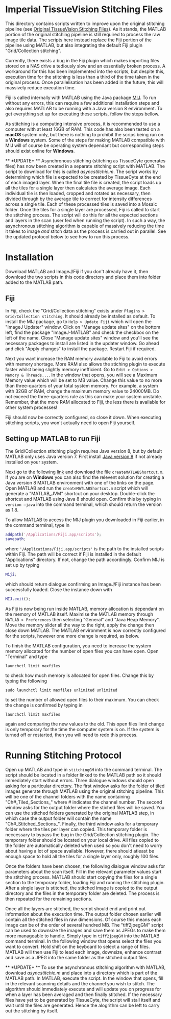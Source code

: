 # Imperial TissueVision Stitching Files

This directory contains scripts written to improve upon the original stitching pipeline (see [Original TissueVision Stitching Files](https://github.com/gm515/ImperialTissueCyte/tree/master/Original_TissueVision_Stitching_Files)). As it stands, the MATLAB portion of the original stitching pipeline is still required to process the raw image tile data. The scripts here instead replace the Fiji portion of the pipeline using MATLAB, but also integrating the default Fiji plugin "Grid/Collection stitching".

Currently, there exists a bug in the Fiji plugin which makes importing files stored on a NAS drive a tediously slow and an essentially broken process. A workaround for this has been implemented into the scripts, but despite this, execution time for the stitching is less than a third of the time taken in the original process. Once parallelisation has been added in the future, this will massively reduce execution time.

Fiji is called internally with MATLAB using the Java package [MIJ](http://bigwww.epfl.ch/sage/soft/mij/). To run without any errors, this can require a few additional installation steps and also requires MATLAB to be running with a Java version 8 environment. To get everything set up for executing these scripts, follow the steps bellow. 

As stitching is a computing intensive process, it is recommended to use a computer with at least 16GB of RAM. This code has also been tested on a **macOS** system only, but there is nothing to prohibit the scrips being run on a **Windows** system. Some of the steps for making MATLAB compatible with MIJ will of course be operating system dependant but corresponding steps should exist online for **Windows**. 

** \*UPDATE\* ** Asynchronous stitching (stitching as TissueCyte generates files) has now been created in a separate stitching script with MATLAB. The script to download for this is called _asyncstitchic.m_. The script works by determining which file is expected to be created by TissueCyte at the end of each imaged layer. When the final tile file is created, the script loads up all the tiles for a single layer then calculates the average image. Each individual tile is then loaded, cropped and rotated as necessary, then divided through by the average tile to correct for intensity differences across a single tile. Each of these processed tiles is saved into a Mosaic folder. Once the tiles for a single layer are processed, Fiji is called to start the stitching process. The script will do this for all the expected sections and layers in the scan (user fed when running the script). In such a way, the asynchronous stitching algorithm is capable of massively reducing the time it takes to image _and_ stitch data as the process is carried out in parallel. See the updated protocol below to see how to run this process.

# Installation

Download MATLAB and ImageJ/Fiji if you don't already have it, then download the two scripts in this code directory and place them into folder added to the MATLAB path.

## Fiji

In Fiji, check the "Grid/Collection stitching" exists under `Plugins > Grid/Collection stitching`. It should already be installed as default. To install the MIJ package, go to `Help > Update Fiji` which will open the "ImageJ Updater" window. Click on "Manage update sites" on the bottom left, find the package "ImageJ-MATLAB" and check the checkbox on the left of the name. Close "Manage update sites" window and you'll see the necessary packages to install are listed in the updater window. Go ahead and click "Apply changes" to install the package. Restart Fiji if required.

Next you want increase the RAM memory available to Fiji to avoid errors with memory shortage. More RAM also allows the stiching plugin to execute faster whilst being slightly memory inefficient. Go to `Edit > Options > Memory & Threads...`. In the window that opens, you will see a Maximum Memory value which will be set to MB value. Change this value to no more than three-quarters of your total system memory. For example, a system with 32GB of RAM, change the maximum memory value to 24000MB. Do not exceed the three-quarters rule as this can make your system unstable. Remember, that the more RAM allocated to Fiji, the less there is available for other system processes!

Fiji should now be correctly configured, so close it down. When executing stitching scripts, you won't actually need to open Fiji yourself.

## Setting up MATLAB to run Fiji

The Grid/Collection stitching plugin requires Java version 8, but by default MATLAB only uses Java version 7. First install [Java version 8](https://java.com/en/download/) if not already installed on your system. 

Next go to the following [link](http://uk.mathworks.com/matlabcentral/answers/103056-how-do-i-change-the-java-virtual-machine-jvm-that-matlab-is-using-for-mac-os) and download the file `createMATLABShortcut.m`. If you are on **Windows** you can also find the relevent solution for creating a Java version 8 MATLAB environment with one of the links on the page. Open MATLAB and run the `createMATLABShortcut.m` script which will generate a "MATLAB_JVM" shortcut on your desktop. Double-click the shortcut and MATLAB using Java 8 should open. Confirm this by typing in `version –java` into the command terminal, which should return the version as 1.8.

To allow MATLAB to access the MIJ plugin you downloaded in Fiji earlier, in the command terminal, type in
```matlab
addpath('/Applications/Fiji.app/scripts');
savepath;
```
where `'/Applications/Fiji.app/scripts'` is the path to the installed scripts within Fiji. The path will be correct if Fiji is installed in the default "Applications" directory. If not, change the path accordingly. Confirm MIJ is set up by typing
```matlab
Miji;
```
which should return dialogue confirming an ImageJ/Fiji instance has been successfully loaded. Close the instance down with
```matlab
MIJ.exit();
```

As Fiji is now being run inside MATLAB, memory allocation is dependant on the memory of MATLAB itself. Maximise the MATLAB memory through `MATLAB > Preferences` then selecting "General" and "Java Heap Memory". Move the memory slider all the way to the right, apply the change then close down MATLAB. The MATLAB environment is now correctly configured for the scripts, however one more change is required, as below.

To finish the MATLAB configuration, you need to increase the system memory allocated for the number of open files you can have open. Open "Terminal" and type
```unix
launchctl limit maxfiles
```
to check how much memory is allocated for open files. Change this by typing the following
```unix
sudo launchctl limit maxfiles unlimited unlimited
```
to set the number of allowed open files to their maximum. You can check the change is confirmed by typing in
```unix
launchctl limit maxfiles 
```
again and comparing the new values to the old. This open files limit change is only temporary for the time the computer system is on. If the system is turned off or restarted, then you will need to redo this process.

# Running Stitching Protocol

Open up MATLAB and type in `stitchingGM` into the command terminal. The script should be located in a folder linked to the MATLAB path so it should immediately start without errors. Three dialogue windows should open asking for a particular directory. The first window asks for the folder of tiled images generate through MATLAB using the original stitching pipeline. This will be one of the channel folders with the name containing "Ch#\_Tiled_Sections_" where # indicates the channel number. The second window asks for the output folder where the stiched files will be saved. You can use the stitched folders generated by the original MATLAB step, in which case the output folder will contain the name "Ch#\_Stitched_Sections_". Finally, the third window asks for a temporary folder where the tiles per layer can copied. This temporary folder is neccessary to bypass the bug in the Grid/Collection stitching plugin. The temporary folder should be located on your local drive. All files copied to the folder are automatically deleted when used so you don't need to worry about having a lot of space available. However, there should atleast be enough space to hold all the tiles for a single layer only, roughly 100 files.

Once the folders have been chosen, the following dialogue window asks for parameters about the scan itself. Fill in the relevant parameter values start the stitching process. MATLAB should start copying the files for a single section to the temporary folder, loading Fiji and running the stitching plugin. After a single layer is stitched, the stitched image is copied to the output directory and the files in the temporary folder are deleted. The process is then repeated for the remaining sections. 

Once all the layers are stitched, the script should end and print out information about the execution time. The output folder chosen earlier will contain all the stitched files in raw dimensions. Of course this means each image can be of the order of several hundred MB. The "tiff2jpegGM" script can be used to downsize the images and save them as JPEGs to make them more manageable to handle. Simply type in `tiff2jpegGM` into the MATLAB command terminal. In the following window that opens select the files you want to convert. Hold shift on the keyboard to select a range of files. MATLAB will then use Fiji to lead each image, downsize, enhance contrast and save as a JPEG into the same folder as the stitched output files.

** \*UPDATE\* ** To use the asynchronous stitching algorithm with MATLAB, download _asyncstitchic.m_ and place into a directory which is part of the MATLAB path. In MATLAB, execute the script. In the window that opens, fill in the relevant scanning details and the channel you wish to stitch. The algorithm should immediately execute and will update you on progress for when a layer has been averaged and then finally stitched. If the necessary files have yet to be generated by TissueCyte, the script will stall itself and wait until the files are generated. Hence the alogrithm can be left to carry out the stitching by itself.
